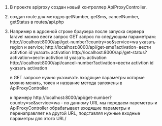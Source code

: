 1) В проекте apiproxy создан новый  контроллер ApiProxyController.
2) создан route для методов getNumber, getSms, cancelNumber, getStatus  в routes/api.php
3) Например в адрсеной строке браузера после запуска сервера laravel можно вести запрос
    GET запрос по следующим параметрам:
   http://localhost:8000/api/get-number?country=se&service=wa
   указать region и service;
   http://localhost:8000/api/get-sms?activation=вести activtion id
   указать activation 
   http://localhost:8000/api/get-status?activation=вести activtion id
   указать activation 
   http://localhost:8000/api/cancel-number?activation=вести activtion id
   указать activation

   в GET запросе нужно указывать входящие параметры которые можно менять, токен и название метода заложены в ApiProxyController

    к примеру http://localhost:8000/api/get-number?country=se&service=wa - по данному URL мы передаем пареметры и ApiProxyController обрабатывает входящие параметры и перенаправляет на другой URL, подставляя нужные входные параметры для этого URL/
